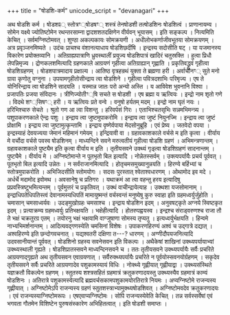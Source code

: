 +++
title = "षोडशि-कर्म"
unicode_script = "devanagari"
+++


अथ षोडशि कर्म । षोडशꣴ् स्तोत्रꣳ्षोडषꣳ् शस्त्रं तेनषोडशी तत्षोडशिनः षोडशित्वं । प्राणानायम्य । सोमेन यक्ष्ये ज्योतिष्टोमेन रथन्तरसाम्ना द्वादशशतदक्षिणेन वीर्यवन् भूयासम् । इति सङ्कल्प । नित्यमिति केचित् । सर्वमग्निष्टोमवत् । शुण्ठा अकल्पकायः सोमक्रयणी । अधीलोभकर्णाजीवभूतया सोमक्रयणम् । अत्र प्रवृञ्जनमिष्यते । उदंचः प्राचश्च वंशानत्याधाय षोडशिछदींषि । इन्द्रस्य सदोसीति षट् । या यजमानस्य विकारेण प्रयोक्तव्यानि । अतिग्राह्यपात्राणि ध्रुवस्थालीं प्रयुज्य षोडशिपात्रं खादिरं चतुस्रक्ति । हुत्वा प्रिधौ लेपन्निमृज्य । द्रोणकलशमित्यादि ग्रहणकाले आग्रयणं गृहीत्वा अतिग्राह्यान् गृह्णाति । प्रकृतिवद्ध्रुवं गृहीत्वा षोडशिग्रहणम् । षोडशपात्रमादाय प्रक्षाल्य । आतिष्ठ वृत्रहन्रथं युक्ता ते ब्रह्मणा हरी । अर्वाचीनꣳ् सुते मनो ग्रावा कृणोतु वग्नुना । उपयामगृहीतोसीन्द्राय त्वा षोडशिने । गृहीत्वा पवित्रदशाभिः परिमृज्य । एष ते योनिरिन्द्राय त्वा षोडशिने सादयति । यस्मान्न जातः परो अन्यो अस्ति । य आविवेश भुवनानि विश्वा । प्रजापतिः प्रजया संविदानः । त्रीणिज्योतीꣳ्षि सचते स षोडशी । एष ब्रह्मा य ऋत्वियः । इन्द्रो नाम शृतो गणे । विदथे शꣳ्सिषꣳ् हरी । य ऋत्वियः प्रते वन्वे । वनुषो हर्यतम् मदम् । इन्द्रो नाम घृतं नयः । हरिभिश्चारु सेचते । श्रुतो गण आ त्वा विशन्तु । हरिवर्पसं गिरः । एताभिश्चतसृभिः सन्नमभिमन्त्र्य । पशूपाकरणकाले ऐन्द्रः पशुः । इन्द्राय त्वा जुष्टमुपाकरोमि । इन्द्राय त्वा जुष्टं नियुनज्मि । इन्द्राय त्वा जुष्टं प्रोक्षामि । इन्द्राय त्वा जुष्टामुत्कृन्तामि । इन्द्राय वृष्णेर्वपाया मेदसोनुब्रूहि । एवं प्रेष्य । जतवेदो वपया । इन्द्रस्याहं देवयज्यया जेमानं महिमानं गमेयम् । इन्द्रियावी वा । ग्रहावकाशकाले वर्चसे म इति कृत्वा । वीर्याय मे वर्चोदा वर्चसे पवस्व षोडशिनम् । माध्यन्दिने सवने मरुत्वतीयं गृहीत्वा षोडशि ग्रहणं । अभिमन्त्रणान्तम् । ग्रहावकाशकाले पुष्ट्यैम इति कृत्वा वीर्याय म इति । तृतीयसवने उक्थ्यं गृःइत्वा षोडशिग्रहणं सादनान्तम् । पुष्ट्यैमे । वीर्याय मे । अग्निष्टोमान्ते न पूतभृतो बिल इत्यादि । नोन्नेतस्सर्वम् । उक्त्यपर्यायैः प्रचर्य पूर्ववत् । पूतभृतो बिल इत्यादि उन्नेतः । न सर्वंराजानमित्यादि । होतृचमसमुख्यानुन्नयति । हिरण्ये बर्हिभ्यां च स्तोत्रमुपाकरोति । अभिजिदसीति स्तोमयोगः । सदसः पुरस्तात् श्वेताश्वधारणम् । ओथामोद इव मदे । अर्धर्चे मदामोद इवोमथ । अवसानेषु च प्रतिगरः । यथाक्रमं आ त्वा वहन्तु हरय इत्यादिषु प्रप्रवस्त्रिष्टुभमित्यन्तम् । पूर्वमुत्तरं च प्रकृतिवत् । उक्थं वाचीन्द्रायेत्याह । उक्थशा यजसोमानाम् । इन्द्राधिपतेधिपतिस्त्वं देवानामस्यधिपतिं मामायुष्मन्तं वर्चस्वन्तं मनुष्येषु कुरु स्वाहा इति ग्रहमध्वर्युर्जुहोति । चमासान् चमसाध्वर्यवः । उदङ्मुखोग्रहः चमसाश्च । इन्द्राय षोडशिन इदम् । अनुवषट्कृते अग्नये स्विष्टकृत इदम् । प्रत्याक्रम्य ग्रहमध्वर्युः प्रतिभक्षयति । भक्षेहीत्यादि । होतरुपह्वयस्व । इन्द्रश्च संराड्वरुणश्च राजा तौ ते भक्षं चक्रतुरग्र एतम् । तयोरनु भक्षं भक्षयामि वाग्जुषाणा सोमस्य तृप्यतु । इत्यध्वर्युर्भक्षयति । हिन्वमे नाभ्यभिमर्शनान्तम् । आदित्यवद्गणस्येति चमसिनां विशेषः । उपाकरणहिरण्यं अश्वं च उद्गात्रे दद्यात् । अश्वहिरण्ये इति छन्दोगवचनात् । यद्यश्वतरी दक्षिणा त---? धारणम् । अग्णीदौपयजनित्यादि उदवसानीयान्तं पूर्ववत् । षोडशिनो ग्रहस्य सवनेसवन इति विकल्पः । अथैकेषां शाखिनां उक्थ्यपर्यायाभ्यां उक्थ्यस्थाली गृह्यते । षोडशिप्रातस्सवने माध्यन्दिनसवने च । ततः तृतीयसवने उक्थ्यपर्यायैः सर्वैः प्रचरिते आग्रयणाद्गृह्यते अथ तृतीयसवन एवाग्रयणात् । सर्वैरुक्थ्यपर्यायैः प्रचरिते न पूर्वयोस्सवनयोर्ग्रहणम् । सकृदेव तृतीयसवने सर्वैः प्रचरिते आग्रयणादेव पशुकामस्यायं विधिः । नोक्थ्ये गृह्णीयात् गृह्णीयाद्वा । उक्थ्यसंस्थिते यज्ञक्रतौ विकल्पेन ग्रहणम् । स्तुतस्य शश्त्रसहितं ग्रहमात्रं क्रतुकरणादयस्तु उक्थ्यस्यैव ग्रहमात्रं काम्यं षोडशिनः । अतिरात्रे पशुकामस्येत्यादि ब्रह्मवर्चसकामपशुकामयोरतिरात्रे नियमः । अप्यग्निष्टोमे राजन्यस्य गृह्णीयात् । अग्निष्टोमेऽपि राजन्यस्य ग्रहणं स्तुतशस्त्राभ्यामुक्थ्यषोडशिवत् । अग्निष्टोमवदेव क्रतुकरणादयः । एवं राजन्यस्याग्निष्टोमरूपः । एषएवाप्यग्निष्टोमः । सोपि राजन्यस्येवेति केचित् । तन्न सर्वस्सर्वेषां एवं भगवता गौतमेन विशिष्टेन पुरुषसंस्कारेण अभिहितत्वात् । इति षोडशी समाप्तः ।